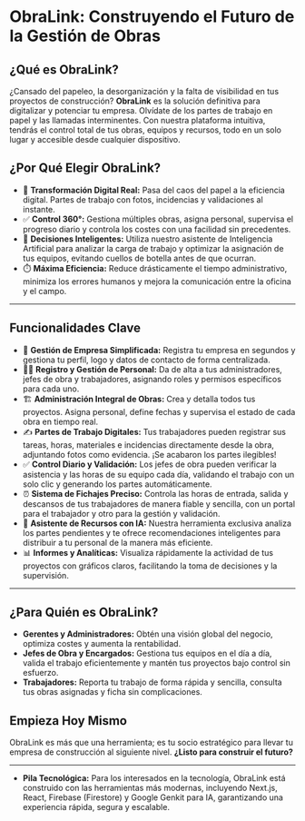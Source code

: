 # ObraLink: Construyendo el Futuro de la Gestión de Obras

## ¿Qué es ObraLink?

¿Cansado del papeleo, la desorganización y la falta de visibilidad en tus proyectos de construcción? **ObraLink** es la solución definitiva para digitalizar y potenciar tu empresa. Olvídate de los partes de trabajo en papel y las llamadas interminentes. Con nuestra plataforma intuitiva, tendrás el control total de tus obras, equipos y recursos, todo en un solo lugar y accesible desde cualquier dispositivo.

## ¿Por Qué Elegir ObraLink?

*   🚀 **Transformación Digital Real:** Pasa del caos del papel a la eficiencia digital. Partes de trabajo con fotos, incidencias y validaciones al instante.
*   ✅ **Control 360°:** Gestiona múltiples obras, asigna personal, supervisa el progreso diario y controla los costes con una facilidad sin precedentes.
*   🧠 **Decisiones Inteligentes:** Utiliza nuestro asistente de Inteligencia Artificial para analizar la carga de trabajo y optimizar la asignación de tus equipos, evitando cuellos de botella antes de que ocurran.
*   ⏱️ **Máxima Eficiencia:** Reduce drásticamente el tiempo administrativo, minimiza los errores humanos y mejora la comunicación entre la oficina y el campo.

---

## Funcionalidades Clave

*   🏢 **Gestión de Empresa Simplificada:** Registra tu empresa en segundos y gestiona tu perfil, logo y datos de contacto de forma centralizada.
*   👷‍♂️ **Registro y Gestión de Personal:** Da de alta a tus administradores, jefes de obra y trabajadores, asignando roles y permisos específicos para cada uno.
*   🏗️ **Administración Integral de Obras:** Crea y detalla todos tus proyectos. Asigna personal, define fechas y supervisa el estado de cada obra en tiempo real.
*   ✍️ **Partes de Trabajo Digitales:** Tus trabajadores pueden registrar sus tareas, horas, materiales e incidencias directamente desde la obra, adjuntando fotos como evidencia. ¡Se acabaron los partes ilegibles!
*   ✅ **Control Diario y Validación:** Los jefes de obra pueden verificar la asistencia y las horas de su equipo cada día, validando el trabajo con un solo clic y generando los partes automáticamente.
*   ⏰ **Sistema de Fichajes Preciso:** Controla las horas de entrada, salida y descansos de tus trabajadores de manera fiable y sencilla, con un portal para el trabajador y otro para la gestión y validación.
*   🤖 **Asistente de Recursos con IA:** Nuestra herramienta exclusiva analiza los partes pendientes y te ofrece recomendaciones inteligentes para distribuir a tu personal de la manera más eficiente.
*   📊 **Informes y Analíticas:** Visualiza rápidamente la actividad de tus proyectos con gráficos claros, facilitando la toma de decisiones y la supervisión.

---

## ¿Para Quién es ObraLink?

*   **Gerentes y Administradores:** Obtén una visión global del negocio, optimiza costes y aumenta la rentabilidad.
*   **Jefes de Obra y Encargados:** Gestiona tus equipos en el día a día, valida el trabajo eficientemente y mantén tus proyectos bajo control sin esfuerzo.
*   **Trabajadores:** Reporta tu trabajo de forma rápida y sencilla, consulta tus obras asignadas y ficha sin complicaciones.

## Empieza Hoy Mismo

ObraLink es más que una herramienta; es tu socio estratégico para llevar tu empresa de construcción al siguiente nivel. **¿Listo para construir el futuro?**

---

*   **Pila Tecnológica:** Para los interesados en la tecnología, ObraLink está construido con las herramientas más modernas, incluyendo Next.js, React, Firebase (Firestore) y Google Genkit para IA, garantizando una experiencia rápida, segura y escalable.
